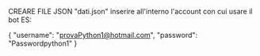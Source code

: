 CREARE FILE JSON "dati.json" inserire all'interno l'account con cui usare il bot
ES: 

{
        "username": "provaPython1@hotmail.com",
        "password": "Passwordpython1"
}